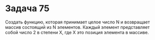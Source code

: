 # Задача 75

Создать функцию, которая принимает целое число N и возвращает массив состоящий из N элементов. Каждый элемент представляет собой число 2 в степени X, где X это позиция элемента в массиве.
